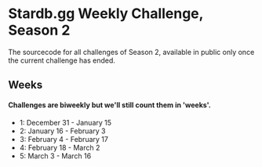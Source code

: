 # Stardb.gg Weekly Challenge, Season 2

The sourcecode for all challenges of Season 2, available in public only once the current challenge has ended.

## Weeks
#### Challenges are biweekly but we'll still count them in 'weeks'.
- 1: December 31 - January 15
- 2: January 16 - February 3
- 3: February 4 - February 17
- 4: February 18 - March 2
- 5: March 3 - March 16
